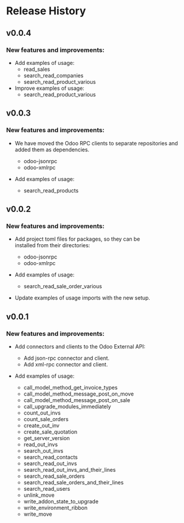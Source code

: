 # Release History

## v0.0.4

### New features and improvements:
* Add examples of usage:
    * read_sales
    * search_read_companies
    * search_read_product_various
* Improve examples of usage:
    * search_read_product_various


## v0.0.3

### New features and improvements:
* We have moved the Odoo RPC clients to separate repositories and added them as dependencies.
    * odoo-jsonrpc
    * odoo-xmlrpc

* Add examples of usage:
    * search_read_products


## v0.0.2

### New features and improvements:
* Add project toml files for packages, so they can be <br> installed from their directories:
  * odoo-jsonrpc
  * odoo-xmlrpc

* Add examples of usage:
  * search_read_sale_order_various

* Update examples of usage imports with the new setup.


## v0.0.1

### New features and improvements:

* Add connectors and clients to the Odoo External API:
  * Add json-rpc connector and client.
  * Add xml-rpc connector and client.

* Add examples of usage:
  * call_model_method_get_invoice_types
  * call_model_method_message_post_on_move
  * call_model_method_message_post_on_sale
  * call_upgrade_modules_immediately
  * count_out_invs
  * count_sale_orders
  * create_out_inv
  * create_sale_quotation
  * get_server_version
  * read_out_invs
  * search_out_invs
  * search_read_contacts
  * search_read_out_invs
  * search_read_out_invs_and_their_lines
  * search_read_sale_orders
  * search_read_sale_orders_and_their_lines
  * search_read_users
  * unlink_move
  * write_addon_state_to_upgrade
  * write_environment_ribbon
  * write_move
